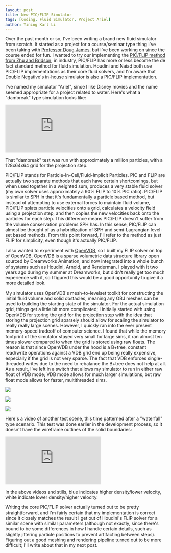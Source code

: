 ```yaml
---
layout: post
title: New PIC/FLIP Simulator
tags: [Coding, Fluid Simulator, Project Ariel]
author: Yining Karl Li
---
```


Over the past month or so, I've been writing a brand new fluid simulator from scratch. It started as a project for a course/seminar type thing I've been taking with [Professor Doug James](http://www.cs.cornell.edu/~djames/), but I've been working on since the course ended for fun. I wanted to try our implementing the [PIC/FLIP method from Zhu and Bridson](http://www.cs.ubc.ca/~rbridson/docs/zhu-siggraph05-sandfluid.pdf); in industry, PIC/FLIP has more or less become the de fact standard method for fluid simulation. Houdini and Naiad both use PIC/FLIP implementations as their core fluid solvers, and I'm aware that Double Negative's in-house simulator is also a PIC/FLIP implementation.

I've named my simulator "Ariel", since I like Disney movies and the name seemed appropriate for a project related to water. Here's what a "dambreak" type simulation looks like:

<div class='embed-container'><iframe src='https://player.vimeo.com/video/87331839' frameborder='0' allow="fullscreen; picture-in-picture; encrypted-media">PIC/FLIP Simulator Dam Break Test- Ariel View</iframe></div>

That "dambreak" test was run with approximately a million particles, with a 128x64x64 grid for the projection step.

PIC/FLIP stands for Particle-In-Cell/Fluid-Implicit Particles. PIC and FLIP are actually two separate methods that each have certain shortcomings, but when used together in a weighted sum, produces a very stable fluid solver (my own solver uses approximately a 90% FLIP to 10% PIC ratio). PIC/FLIP is similar to SPH in that it's fundamentally a particle based method, but instead of attempting to use external forces to maintain fluid volume, PIC/FLIP splats particle velocities onto a grid, calculates a velocity field using a projection step, and then copies the new velocities back onto the particles for each step. This difference means PIC/FLIP doesn't suffer from the volume conservation problems SPH has. In this sense, PIC/FLIP can almost be thought of as a hybridization of SPH and semi-Lagrangian level-set based methods. From this point forward, I'll refer to the method as just FLIP for simplicity, even though it's actually PIC/FLIP.

I also wanted to experiment with [OpenVDB](http://www.openvdb.org/), so I built my FLIP solver on top of OpenVDB. OpenVDB is a sparse volumetric data structure library open sourced by Dreamworks Animation, and now integrated into a whole bunch of systems such as Houdini, Arnold, and Renderman. I played with it two years ago during my summer at Dreamworks, but didn't really get too much experience with it, so I figured this would be a good opportunity to give it a more detailed look.

My simulator uses OpenVDB's mesh-to-levelset toolkit for constructing the initial fluid volume and solid obstacles, meaning any OBJ meshes can be used to building the starting state of the simulator. For the actual simulation grid, things get a little bit more complicated; I initially started with using OpenVDB for storing the grid for the projection step with the idea that storing the projection grid sparsely should allow for scaling the simulator to really really large scenes. However, I quickly ran into the ever present memory-speed tradeoff of computer science. I found that while the memory footprint of the simulator stayed very small for large sims, it ran almost ten times slower compared to when the grid is stored using raw floats. The reason is that since OpenVDB under the hood is a B+tree, constant read/write operations against a VDB grid end up being really expensive, especially if the grid is not very sparse. The fact that VDB enforces single-threaded writes due to the need to rebalance the B+tree does not help at all. As a result, I've left in a switch that allows my simulator to run in either raw float of VDB mode; VDB mode allows for much larger simulations, but raw float mode allows for faster, multithreaded sims.

[![]({{site.url}}/content/images/2014/Jan/longgrid.0140.png)]({{site.url}}/content/images/2014/Jan/longgrid.0140.png)

[![]({{site.url}}/content/images/2014/Jan/longgrid.0218.png)]({{site.url}}/content/images/2014/Jan/longgrid.0218.png)

[![]({{site.url}}/content/images/2014/Jan/longgrid.0430.png)]({{site.url}}/content/images/2014/Jan/longgrid.0430.png)

Here's a video of another test scene, this time patterned after a "waterfall" type scenario. This test was done earlier in the development process, so it doesn't have the wireframe outlines of the solid boundaries:

<div class='embed-container'><iframe src='https://player.vimeo.com/video/88078336' frameborder='0' allow="fullscreen; picture-in-picture; encrypted-media">PIC/FLIP Simulator Waterfall Test- Ariel View</iframe></div>

In the above videos and stills, blue indicates higher density/lower velocity, white indicate lower density/higher velocity.

Writing the core PIC/FLIP solver actually turned out to be pretty straightforward, and I'm fairly certain that my implementation is correct since it closely matches the result I get out of Houdini's FLIP solver for a similar scene with similar parameters (although not exactly, since there's bound to be some differences in how I handle certain details, such as slightly jittering particle positions to prevent artifacting between steps). Figuring out a good meshing and rendering pipeline turned out to be more difficult; I'll write about that in my next post.
